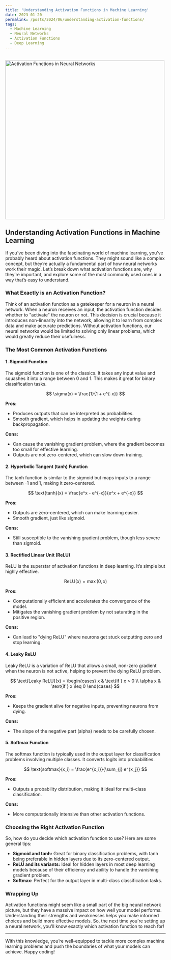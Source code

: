```yaml
---
title: 'Understanding Activation Functions in Machine Learning'
date: 2023-01-20
permalink: /posts/2024/06/understanding-activation-functions/
tags:
  - Machine Learning
  - Neural Networks
  - Activation Functions
  - Deep Learning
---
```



<br clear="left"/>
<img align="left" alt="Activation Functions in Neural Networks" width="500" src="https://miro.medium.com/v2/resize:fit:800/format:webp/1*jKdcCqQwY_2izlI2saI4MA.png">
<br clear="left"/>

## Understanding Activation Functions in Machine Learning

If you’ve been diving into the fascinating world of machine learning, you’ve probably heard about activation functions. They might sound like a complex concept, but they’re actually a fundamental part of how neural networks work their magic. Let’s break down what activation functions are, why they’re important, and explore some of the most commonly used ones in a way that’s easy to understand.

### What Exactly is an Activation Function?

Think of an activation function as a gatekeeper for a neuron in a neural network. When a neuron receives an input, the activation function decides whether to "activate" the neuron or not. This decision is crucial because it introduces non-linearity into the network, allowing it to learn from complex data and make accurate predictions. Without activation functions, our neural networks would be limited to solving only linear problems, which would greatly reduce their usefulness.

### The Most Common Activation Functions

#### 1. Sigmoid Function

The sigmoid function is one of the classics. It takes any input value and squashes it into a range between 0 and 1. This makes it great for binary classification tasks.

$$ \sigma(x) = \frac{1}{1 + e^{-x}} $$

**Pros:**
- Produces outputs that can be interpreted as probabilities.
- Smooth gradient, which helps in updating the weights during backpropagation.

**Cons:**
- Can cause the vanishing gradient problem, where the gradient becomes too small for effective learning.
- Outputs are not zero-centered, which can slow down training.

#### 2. Hyperbolic Tangent (tanh) Function

The tanh function is similar to the sigmoid but maps inputs to a range between -1 and 1, making it zero-centered.

$$ \text{tanh}(x) = \frac{e^x - e^{-x}}{e^x + e^{-x}} $$

**Pros:**
- Outputs are zero-centered, which can make learning easier.
- Smooth gradient, just like sigmoid.

**Cons:**
- Still susceptible to the vanishing gradient problem, though less severe than sigmoid.

#### 3. Rectified Linear Unit (ReLU)

ReLU is the superstar of activation functions in deep learning. It’s simple but highly effective.

$$ \text{ReLU}(x) = \max(0, x) $$

**Pros:**
- Computationally efficient and accelerates the convergence of the model.
- Mitigates the vanishing gradient problem by not saturating in the positive region.

**Cons:**
- Can lead to "dying ReLU" where neurons get stuck outputting zero and stop learning.

#### 4. Leaky ReLU

Leaky ReLU is a variation of ReLU that allows a small, non-zero gradient when the neuron is not active, helping to prevent the dying ReLU problem.

$$ \text{Leaky ReLU}(x) = \begin{cases} 
x & \text{if } x > 0 \\
\alpha x & \text{if } x \leq 0 
\end{cases} $$

**Pros:**
- Keeps the gradient alive for negative inputs, preventing neurons from dying.

**Cons:**
- The slope of the negative part (alpha) needs to be carefully chosen.

#### 5. Softmax Function

The softmax function is typically used in the output layer for classification problems involving multiple classes. It converts logits into probabilities.

$$ \text{softmax}(x_i) = \frac{e^{x_i}}{\sum_{j} e^{x_j}} $$

**Pros:**
- Outputs a probability distribution, making it ideal for multi-class classification.

**Cons:**
- More computationally intensive than other activation functions.

### Choosing the Right Activation Function

So, how do you decide which activation function to use? Here are some general tips:

- **Sigmoid and tanh:** Great for binary classification problems, with tanh being preferable in hidden layers due to its zero-centered output.
- **ReLU and its variants:** Ideal for hidden layers in most deep learning models because of their efficiency and ability to handle the vanishing gradient problem.
- **Softmax:** Perfect for the output layer in multi-class classification tasks.

### Wrapping Up

Activation functions might seem like a small part of the big neural network picture, but they have a massive impact on how well your model performs. Understanding their strengths and weaknesses helps you make informed choices and build more effective models. So, the next time you're setting up a neural network, you'll know exactly which activation function to reach for!

---

With this knowledge, you’re well-equipped to tackle more complex machine learning problems and push the boundaries of what your models can achieve. Happy coding!
